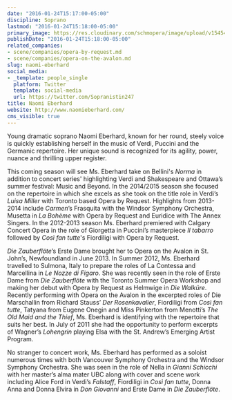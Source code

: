 ```yaml
---
date: "2016-01-24T15:17:00-05:00"
discipline: Soprano
lastmod: "2016-01-24T15:18:00-05:00"
primary_image: https://res.cloudinary.com/schmopera/image/upload/v1545409169/media/webhook-uploads/1453666531252/2016-01-25---Naomi-Eberhard.jpg.jpg
publishDate: "2016-01-24T15:18:00-05:00"
related_companies:
- scene/companies/opera-by-request.md
- scene/companies/opera-on-the-avalon.md
slug: naomi-eberhard
social_media:
- _template: people_single
  platform: Twitter
  template: social-media
  url: https://twitter.com/Sopranistin247
title: Naomi Eberhard
website: http://www.naomieberhard.com/
cms_visible: true
---
```


Young dramatic soprano Naomi Eberhard, known for her round, steely voice is quickly establishing herself in the music of Verdi, Puccini and the Germanic repertoire. Her unique sound is recognized for its agility, power, nuance and thrilling upper register.

This coming season will see Ms. Eberhard take on Bellini's *Norma* in addition to concert series' highlighting Verdi and Shakespeare and Ottawa’s summer festival: Music and Beyond. In the 2014/2015 season she focused on the repertoire in which she excels as she took on the title role in Verdi’s *Luisa Miller* with Toronto based Opera by Request. Highlights from 2013-2014 include *Carmen*’s Frasquita with the Windsor Symphony Orchestra, Musetta in *La Bohème* with Opera by Request and Euridice with The Annex Singers. In the 2012-2013 season Ms. Eberhard premiered with Calgary Concert Opera in the role of Giorgetta in Puccini’s masterpiece *Il tabarro* followed by *Così fan tutte*'s Fiordiligi with Opera by Request. 

*Die Zauberflöte*’s Erste Dame brought her to Opera on the Avalon in St. John’s, Newfoundland in June 2013. In Summer 2012, Ms. Eberhard travelled to Sulmona, Italy to prepare the roles of La Contessa and Marcellina in *Le Nozze di Figaro*. She was recently seen in the role of Erste Dame from *Die Zauberflöte* with the Toronto Summer Opera Workshop and making her debut with Opera by Request as Helmwige in *Die Walküre*. Recently performing with Opera on the Avalon in the excerpted roles of Die Marschallin from Richard Stauss’ *Der Rosenkavalier*, Fiordiligi from *Così fan tutte*, Tatyana from Eugene Onegin and Miss Pinkerton from Menotti’s *The Old Maid and the Thief*, Ms. Eberhard is identifying with the repertoire that suits her best. In July of 2011 she had the opportunity to perform excerpts of Wagner’s *Lohengrin* playing Elsa with the St. Andrew’s Emerging Artist Program.

No stranger to concert work, Ms. Eberhard has performed as a soloist numerous times with both Vancouver Symphony Orchestra and the Windsor Symphony Orchestra. She was seen in the role of Nella in *Gianni Schicchi* with her master’s alma mater UBC along with cover and scene work including Alice Ford in Verdi’s *Falstaff*, Fiordiligi in *Così fan tutte*, Donna Anna and Donna Elvira in *Don Giovanni* and Erste Dame in *Die Zauberflöte*. 
